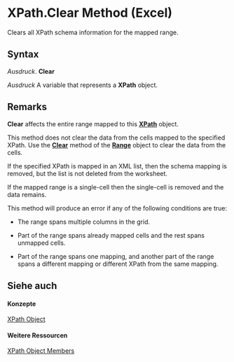 
# XPath.Clear Method (Excel)

Clears all XPath schema information for the mapped range. 


## Syntax

 _Ausdruck_. **Clear**

 _Ausdruck_ A variable that represents a **XPath** object.


## Remarks

 **Clear** affects the entire range mapped to this **[XPath](e13f2b3e-cef2-4e3c-f942-5347cf722e2d.md)** object.

This method does not clear the data from the cells mapped to the specified XPath. Use the  **[Clear](56f46ac7-8bb0-2651-8024-312c7cb7356c.md)** method of the **[Range](b8207778-0dcc-4570-1234-f130532cc8cd.md)** object to clear the data from the cells.

If the specified XPath is mapped in an XML list, then the schema mapping is removed, but the list is not deleted from the worksheet.

If the mapped range is a single-cell then the single-cell is removed and the data remains.

This method will produce an error if any of the following conditions are true:


- The range spans multiple columns in the grid.
    
- Part of the range spans already mapped cells and the rest spans unmapped cells.
    
- Part of the range spans one mapping, and another part of the range spans a different mapping or different XPath from the same mapping.
    

## Siehe auch


#### Konzepte


[XPath Object](e13f2b3e-cef2-4e3c-f942-5347cf722e2d.md)
#### Weitere Ressourcen


[XPath Object Members](http://msdn.microsoft.com/library/2b598d87-ea67-b3fa-fbae-bb8fd1e22274%28Office.15%29.aspx)